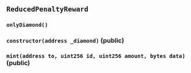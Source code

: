 ## `ReducedPenaltyReward`





### `onlyDiamond()`






### `constructor(address _diamond)` (public)





### `mint(address to, uint256 id, uint256 amount, bytes data)` (public)








